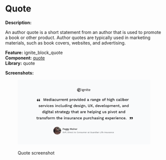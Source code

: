 # Quote

**Description:**

An author quote is a short statement from an author that is used to promote a book or other product. Author quotes are typically used in marketing materials, such as book covers, websites, and advertising.

**Feature:** ignite\_block\_quote\
**Component:** [quote](https://github.com/mediacurrent/theme\_generator\_10/tree/main/generators/starter-kit/templates/quote)\
**Library:** quote

**Screenshots:**

<figure><img src="../../.gitbook/assets/Screen Shot 2023-05-24 at 5.02.25 PM.png" alt=""><figcaption><p>Quote screenshot</p></figcaption></figure>
